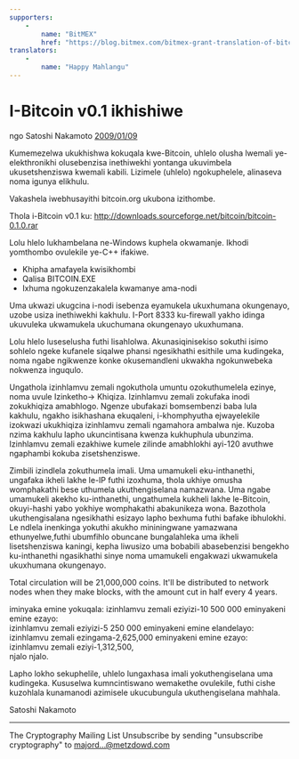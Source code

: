```yaml
---
supporters: 
    - 
        name: "BitMEX"
        href: "https://blog.bitmex.com/bitmex-grant-translation-of-bitcoin-content-into-african-languages/"
translators: 
    - 
        name: "Happy Mahlangu"
---
```

# I-Bitcoin v0.1 ikhishiwe

ngo Satoshi Nakamoto [2009/01/09](https://web.archive.org/web/20190604064539/https://www.mail-archive.com/cryptography@metzdowd.com/msg10142.html)

<LanguageDropdown/>

Kumemezelwa ukukhishwa kokuqala kwe-Bitcoin, uhlelo olusha lwemali ye- elekthronikhi olusebenzisa inethiwekhi yontanga ukuvimbela ukusetshenziswa kwemali kabili. Lizimele (uhlelo) ngokuphelele, alinaseva noma igunya elikhulu.

Vakashela iwebhusayithi bitcoin.org ukubona izithombe.

Thola i-Bitcoin v0.1 ku:
http://downloads.sourceforge.net/bitcoin/bitcoin-0.1.0.rar

Lolu hlelo lukhambelana ne-Windows kuphela okwamanje. Ikhodi yomthombo ovulekile ye-C++ ifakiwe.

- Khipha amafayela kwisikhombi
- Qalisa BITCOIN.EXE
- Ixhuma ngokuzenzakalela kwamanye ama-nodi

Uma ukwazi ukugcina i-nodi isebenza eyamukela ukuxhumana okungenayo, uzobe usiza inethiwekhi kakhulu. I-Port 8333 ku-firewall yakho idinga ukuvuleka ukwamukela ukuchumana okungenayo ukuxhumana.

Lolu hlelo luseselusha futhi lisahlolwa. Akunasiqinisekiso sokuthi isimo sohlelo ngeke kufanele siqalwe phansi ngesikhathi esithile uma kudingeka, noma ngabe ngikwenze konke okusemandleni ukwakha ngokunwebeka nokwenza inguqulo.

Ungathola izinhlamvu zemali ngokuthola umuntu ozokuthumelela ezinye, noma uvule Izinketho-> Khiqiza. Izinhlamvu zemali zokufaka inodi zokukhiqiza amabhlogo. Ngenze ubufakazi bomsembenzi baba lula kakhulu, ngakho isikhashana ekuqaleni, i-khomphyutha ejwayelekile izokwazi ukukhiqiza izinhlamvu zemali ngamahora ambalwa nje. Kuzoba nzima kakhulu lapho ukuncintisana kwenza kukhuphula ubunzima. Izinhlamvu zemali ezakhiwe kumele zilinde amabhlokhi ayi-120 avuthwe ngaphambi kokuba zisetshenziswe.

Zimbili izindlela zokuthumela imali. Uma umamukeli eku-inthanethi, ungafaka ikheli lakhe le-IP futhi izoxhuma, thola ukhiye omusha womphakathi bese uthumela ukuthengiselana namazwana. Uma ngabe umamukeli akekho ku-inthanethi, ungathumela kukheli lakhe le-Bitcoin, okuyi-hashi yabo yokhiye womphakathi abakunikeza wona. Bazothola ukuthengisalana ngesikhathi esizayo lapho bexhuma futhi bafake ibhulokhi. Le ndlela inenkinga yokuthi akukho mininingwane yamazwana ethunyelwe,futhi ubumfihlo obuncane bungalahleka uma ikheli lisetshenziswa kaningi, kepha liwusizo uma bobabili abasebenzisi bengekho ku-inthanethi ngasikhathi sinye noma umamukeli engakwazi ukwamukela ukuxhumana okungenayo.

Total circulation will be 21,000,000 coins.  It'll be distributed
to network nodes when they make blocks, with the amount cut in half
every 4 years.

iminyaka emine yokuqala: 
izinhlamvu zemali eziyizi-10 500 000 eminyakeni emine ezayo:  
izinhlamvu zemali eziyizi-5 250 000 eminyakeni emine elandelayo:  
izinhlamvu zemali ezingama-2,625,000 eminyakeni emine ezayo:  
izinhlamvu zemali eziyi-1,312,500,  
njalo njalo.

Lapho lokho sekuphelile, uhlelo lungaxhasa imali yokuthengiselana uma kudingeka. Kususelwa kumncintiswano wemakethe ovulekile, futhi cishe kuzohlala kunamanodi azimisele ukucubungula ukuthengiselana mahhala.

Satoshi Nakamoto

---------------------------------------------------------------------
The Cryptography Mailing List
Unsubscribe by sending "unsubscribe cryptography" to majord...@metzdowd.com

